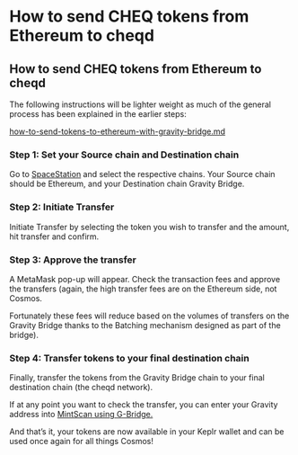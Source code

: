 # How to send CHEQ tokens from Ethereum to cheqd

## How to send CHEQ tokens from Ethereum to cheqd

The following instructions will be lighter weight as much of the general process has been explained  in the earlier steps:

[how-to-send-tokens-to-ethereum-with-gravity-bridge.md](how-to-send-tokens-to-ethereum-with-gravity-bridge.md "mention")



### **Step 1: Set your Source chain and Destination chain**

Go to [SpaceStation](https://spacestation.zone/) and select the respective chains. Your Source chain should be Ethereum, and your Destination chain Gravity Bridge.

### **Step 2: Initiate Transfer**

Initiate Transfer by selecting the token you wish to transfer and the amount, hit transfer and confirm.

### **Step 3: Approve the transfer**&#x20;

A MetaMask pop-up will appear. Check the transaction fees and approve the transfers (again, the high transfer fees are on the Ethereum side, not Cosmos.&#x20;

Fortunately these fees will reduce based on the volumes of transfers on the Gravity Bridge thanks to the Batching mechanism designed as part of the bridge).

### **Step 4: Transfer tokens to your final destination chain**&#x20;

Finally, transfer the tokens from the Gravity Bridge chain to your final destination chain (the cheqd network).&#x20;



If at any point you want to check the transfer, you can enter your Gravity address into [MintScan using G-Bridge.](https://www.mintscan.io/gravity-bridge)

And that’s it, your tokens are now available in your Keplr wallet and can be used once again for all things Cosmos!
